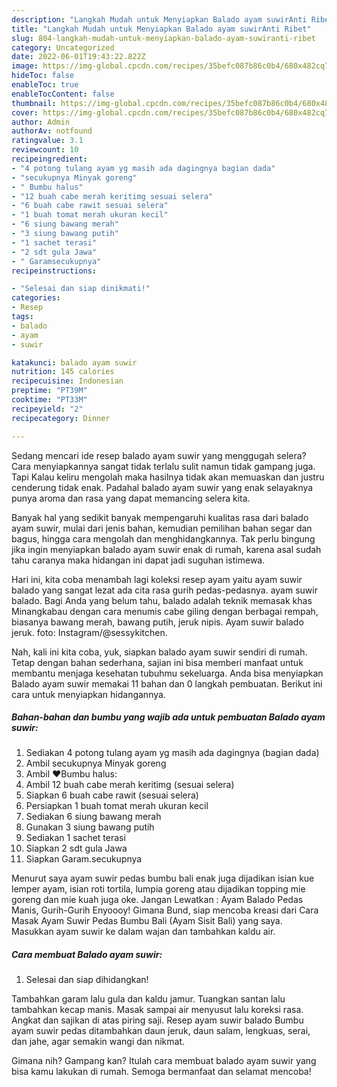 ```yaml
---
description: "Langkah Mudah untuk Menyiapkan Balado ayam suwirAnti Ribet"
title: "Langkah Mudah untuk Menyiapkan Balado ayam suwirAnti Ribet"
slug: 804-langkah-mudah-untuk-menyiapkan-balado-ayam-suwiranti-ribet
category: Uncategorized
date: 2022-06-01T19:43:22.822Z
image: https://img-global.cpcdn.com/recipes/35befc087b86c0b4/680x482cq70/balado-ayam-suwir-foto-resep-utama.jpg
hideToc: false
enableToc: true
enableTocContent: false
thumbnail: https://img-global.cpcdn.com/recipes/35befc087b86c0b4/680x482cq70/balado-ayam-suwir-foto-resep-utama.jpg
cover: https://img-global.cpcdn.com/recipes/35befc087b86c0b4/680x482cq70/balado-ayam-suwir-foto-resep-utama.jpg
author: Admin
authorAv: notfound
ratingvalue: 3.1
reviewcount: 10
recipeingredient:
- "4 potong tulang ayam yg masih ada dagingnya bagian dada"
- "secukupnya Minyak goreng"
- " Bumbu halus"
- "12 buah cabe merah keritimg sesuai selera"
- "6 buah cabe rawit sesuai selera"
- "1 buah tomat merah ukuran kecil"
- "6 siung bawang merah"
- "3 siung bawang putih"
- "1 sachet terasi"
- "2 sdt gula Jawa"
- " Garamsecukupnya"
recipeinstructions:

- "Selesai dan siap dinikmati!"
categories:
- Resep
tags:
- balado
- ayam
- suwir

katakunci: balado ayam suwir 
nutrition: 145 calories
recipecuisine: Indonesian
preptime: "PT39M"
cooktime: "PT33M"
recipeyield: "2"
recipecategory: Dinner

---
```



Sedang mencari ide resep balado ayam suwir yang menggugah selera? Cara menyiapkannya sangat tidak terlalu sulit namun tidak gampang juga. Tapi Kalau keliru mengolah maka hasilnya tidak akan memuaskan dan justru cenderung tidak enak. Padahal balado ayam suwir yang enak selayaknya punya aroma dan rasa yang dapat memancing selera kita.


Banyak hal yang sedikit banyak mempengaruhi kualitas rasa dari balado ayam suwir, mulai dari jenis bahan, kemudian pemilihan bahan segar dan bagus, hingga cara mengolah dan menghidangkannya. Tak perlu bingung jika ingin menyiapkan balado ayam suwir enak di rumah, karena asal sudah tahu caranya maka hidangan ini dapat jadi suguhan istimewa.

Hari ini, kita coba menambah lagi koleksi resep ayam yaitu ayam suwir balado yang sangat lezat ada cita rasa gurih pedas-pedasnya. ayam suwir balado. Bagi Anda yang belum tahu, balado adalah teknik memasak khas Minangkabau dengan cara menumis cabe giling dengan berbagai rempah, biasanya bawang merah, bawang putih, jeruk nipis. Ayam suwir balado jeruk. foto: Instagram/@sessykitchen.


Nah, kali ini kita coba, yuk, siapkan balado ayam suwir sendiri di rumah. Tetap dengan bahan sederhana, sajian ini bisa memberi manfaat untuk membantu menjaga kesehatan tubuhmu sekeluarga. Anda bisa menyiapkan Balado ayam suwir memakai 11 bahan dan 0 langkah pembuatan. Berikut ini cara untuk menyiapkan hidangannya.

<!--inarticleads1-->

##### Bahan-bahan dan bumbu yang wajib ada untuk pembuatan Balado ayam suwir:

1. Sediakan 4 potong tulang ayam yg masih ada dagingnya (bagian dada)
1. Ambil secukupnya Minyak goreng
1. Ambil  ❤️Bumbu halus:
1. Ambil 12 buah cabe merah keritimg (sesuai selera)
1. Siapkan 6 buah cabe rawit (sesuai selera)
1. Persiapkan 1 buah tomat merah ukuran kecil
1. Sediakan 6 siung bawang merah
1. Gunakan 3 siung bawang putih
1. Sediakan 1 sachet terasi
1. Siapkan 2 sdt gula Jawa
1. Siapkan  Garam.secukupnya


Menurut saya ayam suwir pedas bumbu bali enak juga dijadikan isian kue lemper ayam, isian roti tortila, lumpia goreng atau dijadikan topping mie goreng dan mie kuah juga oke. Jangan Lewatkan : Ayam Balado Pedas Manis, Gurih-Gurih Enyoooy! Gimana Bund, siap mencoba kreasi dari Cara Masak Ayam Suwir Pedas Bumbu Bali (Ayam Sisit Bali) yang saya. Masukkan ayam suwir ke dalam wajan dan tambahkan kaldu air. 

<!--inarticleads2-->

##### Cara membuat Balado ayam suwir:


1. Selesai dan siap dihidangkan!

Tambahkan garam lalu gula dan kaldu jamur. Tuangkan santan lalu tambahkan kecap manis. Masak sampai air menyusut lalu koreksi rasa. Angkat dan sajikan di atas piring saji. Resep ayam suwir balado Bumbu ayam suwir pedas ditambahkan daun jeruk, daun salam, lengkuas, serai, dan jahe, agar semakin wangi dan nikmat. 

Gimana nih? Gampang kan? Itulah cara membuat balado ayam suwir yang bisa kamu lakukan di rumah. Semoga bermanfaat dan selamat mencoba!
